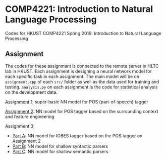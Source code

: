 # COMP4221: Introduction to Natural Language Processing

Codes for HKUST COMP4221 Spring 2019: Introduction to Natural Language Processing

## Assignment

The codes for these assignment is connected to the remote server in HLTC lab in HKUST. Each assignment is designing a neural network model for each specific task in each assignment. The main model will be on `assignment.cpp` of each `src/` folder as well as the data used for training and testing. `analysis.py` on each assignment is the code for statistical analysis on the development data.

[Assignment 1](https://github.com/nwihardjo/COMP4221/tree/master/assignment1/src): super-basic NN model for POS (part-of-speech) tagger

[Assignment 2](https://github.com/nwihardjo/COMP4221/tree/master/assignment2/src): NN model for POS tagger based on the surrounding context and feature engineering

Assignment 3:
- [Part A](https://github.com/nwihardjo/COMP4221/tree/master/assignment3/part_a): NN model for IOBES tagger based on the POS tagger on Assignment 2
- [Part B](https://github.com/nwihardjo/COMP4221/tree/master/assignment3/part_b): NN model for shallow syntactic parsers
- [Part C](https://github.com/nwihardjo/COMP4221/tree/master/assignment3/part_c): NN model for shallow semantic parsers
